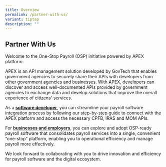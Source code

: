 ```yaml
---
title: Overview
permalink: /partner-with-us/
variant: tiptap
description: ""
---
```

<h2>Partner With Us</h2>
<p>Welcome to the One-Stop Payroll (OSP) initiative powered by APEX platform.</p>
<p>APEX is an API management solution developed by GovTech that enables government
agencies to securely share their APIs with developers from other government
agencies and businesses. With APEX, developers can discover and access
well-documented APIs provided by government agencies to exchange data and
develop solutions that improve the overall experience of citizens' services.</p>
<p>As a <strong><a href="https://onestoppayroll.gov.sg/partner-with-us/software-developer/" rel="noopener noreferrer nofollow" target="_blank">software developer</a></strong>,
you can streamline your payroll software integration process by following
our step-by-step guide to connect with the APEX platform and access the
necessary CPFB, IRAS and MOM APIs.</p>
<p>For <strong><a href="https://onestoppayroll.gov.sg/partner-with-us/business-employer/" rel="noopener noreferrer nofollow" target="_blank">businesses and employers</a></strong>,
you can explore and adopt OSP-ready payroll software that consolidates
payroll services into a single, convenient “one-stop” platform, enabling
you to operational efficiency and manage payroll more effectively.</p>
<p>We look forward to collaborating with you to drive innovation and efficiency
for payroll software and the digital ecosystem.</p>